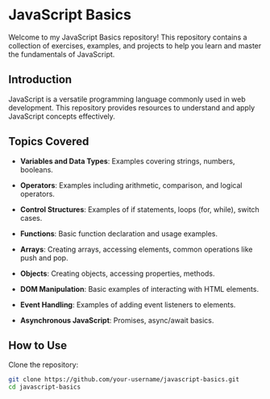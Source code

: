 # JavaScript Basics

Welcome to my JavaScript Basics repository! This repository contains a collection of exercises, examples, and projects to help you learn and master the fundamentals of JavaScript.

## Introduction

JavaScript is a versatile programming language commonly used in web development. This repository provides resources to understand and apply JavaScript concepts effectively.

## Topics Covered

- **Variables and Data Types**: Examples covering strings, numbers, booleans.
  
- **Operators**: Examples including arithmetic, comparison, and logical operators.
  
- **Control Structures**: Examples of if statements, loops (for, while), switch cases.
  
- **Functions**: Basic function declaration and usage examples.
  
- **Arrays**: Creating arrays, accessing elements, common operations like push and pop.
  
- **Objects**: Creating objects, accessing properties, methods.
  
- **DOM Manipulation**: Basic examples of interacting with HTML elements.
  
- **Event Handling**: Examples of adding event listeners to elements.
  
- **Asynchronous JavaScript**: Promises, async/await basics.

## How to Use

Clone the repository:

```bash
git clone https://github.com/your-username/javascript-basics.git
cd javascript-basics
